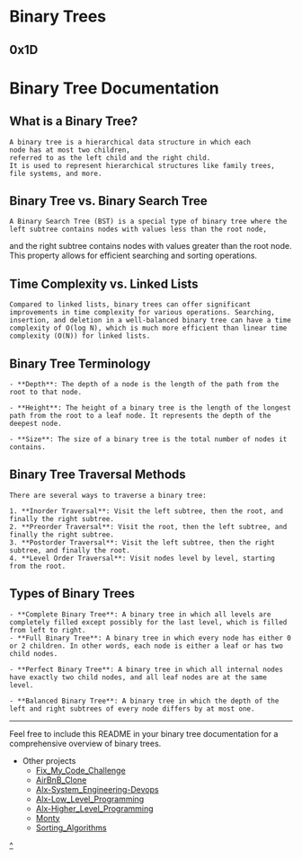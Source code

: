 # Binary Trees
0x1D
------

# Binary Tree Documentation

## What is a Binary Tree?

    A binary tree is a hierarchical data structure in which each
    node has at most two children,
    referred to as the left child and the right child.
    It is used to represent hierarchical structures like family trees, file systems, and more.

## Binary Tree vs. Binary Search Tree

    A Binary Search Tree (BST) is a special type of binary tree where the left subtree contains nodes with values less than the root node,
and the right subtree contains nodes with values greater than the root node.
This property allows for efficient searching and sorting operations.

## Time Complexity vs. Linked Lists

    Compared to linked lists, binary trees can offer significant improvements in time complexity for various operations. Searching, insertion, and deletion in a well-balanced binary tree can have a time complexity of O(log N), which is much more efficient than linear time complexity (O(N)) for linked lists.

## Binary Tree Terminology

    - **Depth**: The depth of a node is the length of the path from the root to that node.

    - **Height**: The height of a binary tree is the length of the longest path from the root to a leaf node. It represents the depth of the deepest node.

    - **Size**: The size of a binary tree is the total number of nodes it contains.

## Binary Tree Traversal Methods

    There are several ways to traverse a binary tree:

    1. **Inorder Traversal**: Visit the left subtree, then the root, and finally the right subtree.
    2. **Preorder Traversal**: Visit the root, then the left subtree, and finally the right subtree.
    3. **Postorder Traversal**: Visit the left subtree, then the right subtree, and finally the root.
    4. **Level Order Traversal**: Visit nodes level by level, starting from the root.

## Types of Binary Trees

    - **Complete Binary Tree**: A binary tree in which all levels are completely filled except possibly for the last level, which is filled from left to right.
    - **Full Binary Tree**: A binary tree in which every node has either 0 or 2 children. In other words, each node is either a leaf or has two child nodes.

    - **Perfect Binary Tree**: A binary tree in which all internal nodes have exactly two child nodes, and all leaf nodes are at the same level.

    - **Balanced Binary Tree**: A binary tree in which the depth of the left and right subtrees of every node differs by at most one.

---
Feel free to include this README in your binary tree documentation for a comprehensive overview of binary trees.

* Other projects
     * [Fix_My_Code_Challenge](https://github.com/TheeKingZa/fix_my_code_challenge/tree/master/README.md)
     * [AirBnB_Clone](https://github.com/TheeKingZa/airbnb_clone/tree/master/README.md)
     * [Alx-System_Engineering-Devops](https://github.com/TheeKingZA/alx-system_engineering-devops/tree/master/README.md)
     * [Alx-Low_Level_Programming](https://github.com/TheeKingZa/alx-low_level_programming/tree/master/README.md)
     * [Alx-Higher_Level_Programming](https://github.com/TheeKingZa/alx-higher_level_programming/tree/master/README.md)
     * [Monty](https://github.com/TheeKingZa/monty/tree/master/README.md)
     * [Sorting_Algorithms](https://github.com/TheeKingZa/sorting_algorithms/tree/master/README.md)


[^](binary-trees)

